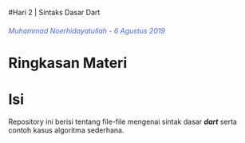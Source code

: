 #Hari 2 | Sintaks Dasar Dart

<h6 style="color:#3e64ff">Muhammad Noerhidayatullah - 6 Agustus 2019</h6>

# Ringkasan Materi

# Isi

Repository ini berisi tentang file-file mengenai sintak dasar **_dart_** serta contoh kasus algoritma sederhana.
